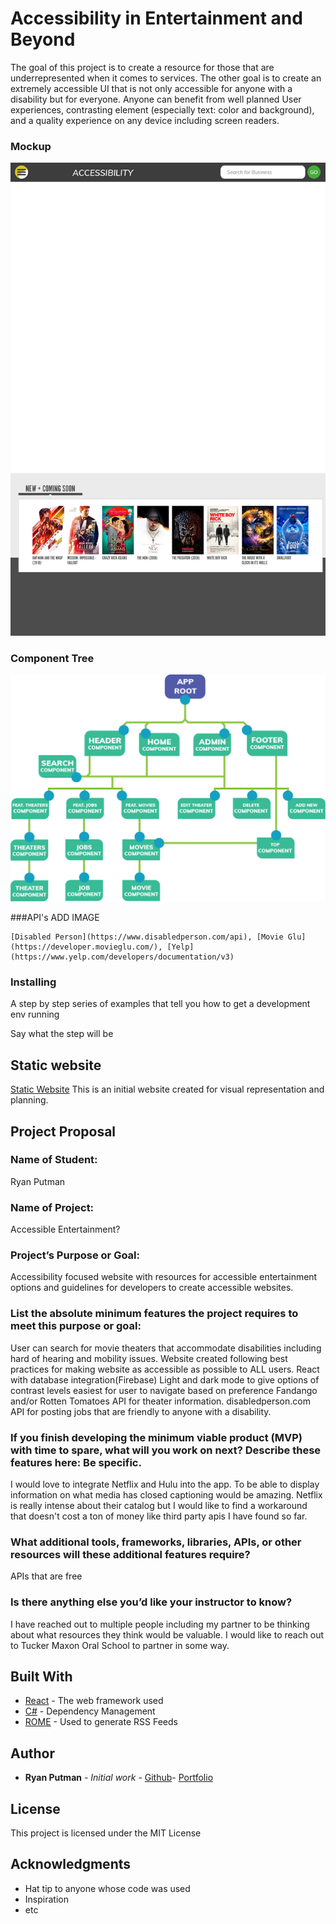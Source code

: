 # Accessibility in Entertainment and Beyond

The goal of this project is to create a resource for those that are underrepresented when it comes to services. The other goal is to create an extremely accessible UI that is not only accessible for anyone with a disability but for everyone. Anyone can benefit from well planned User experiences, contrasting element (especially text: color and background), and a quality experience on any device including screen readers.

### Mockup

![Mockup](/assets/mockup.jpg "Accessibility app homepage mockup")

### Component Tree

![Component Tree](/assets/componentTree.png "Accessibility app comp tree")

###API's
ADD IMAGE

```
[Disabled Person](https://www.disabledperson.com/api), [Movie Glu](https://developer.movieglu.com/), [Yelp](https://www.yelp.com/developers/documentation/v3)
```

### Installing

A step by step series of examples that tell you how to get a development env running

Say what the step will be

## Static website
[Static Website](https://github.com/putman10/capstone-static.git) This is an initial website created for visual representation and planning.



## Project Proposal
### Name of Student:
Ryan Putman

### Name of Project:
Accessible Entertainment?

### Project’s Purpose or Goal:
Accessibility focused website with resources for accessible entertainment options and guidelines for developers to create accessible websites.

### List the absolute minimum features the project requires to meet this purpose or goal:
User can search for movie theaters that accommodate disabilities including hard of hearing and mobility issues.
Website created following best practices for making website as accessible as possible to ALL users.
React with database integration(Firebase)
Light and dark mode to give options of contrast levels easiest for user to navigate based on preference
Fandango and/or Rotten Tomatoes API for theater information.
disabledperson.com API for posting jobs that are friendly to anyone with a disability.

### If you finish developing the minimum viable product (MVP) with time to spare, what will you work on next? Describe these features here: Be specific.
I would love to integrate Netflix and Hulu into the app. To be able to display information on what media has closed captioning would be amazing. Netflix is really intense about their catalog but I would like to find a workaround that doesn't cost a ton of money like third party apis I have found so far.

### What additional tools, frameworks, libraries, APIs, or other resources will these additional features require?
APIs that are free

### Is there anything else you’d like your instructor to know?
I have reached out to multiple people including my partner to be thinking about what resources they think would be valuable. I would like to reach out to Tucker Maxon Oral School to partner in some way.


## Built With

* [React](http://www.dropwizard.io/1.0.2/docs/) - The web framework used
* [C#](https://maven.apache.org/) - Dependency Management
* [ROME](https://rometools.github.io/rome/) - Used to generate RSS Feeds


## Author

* **Ryan Putman** - *Initial work* - [Github](https://github.com/PurpleBooth)- [Portfolio](putman-portfolio.firebaseapp.com)

## License

This project is licensed under the MIT License

## Acknowledgments

* Hat tip to anyone whose code was used
* Inspiration
* etc
